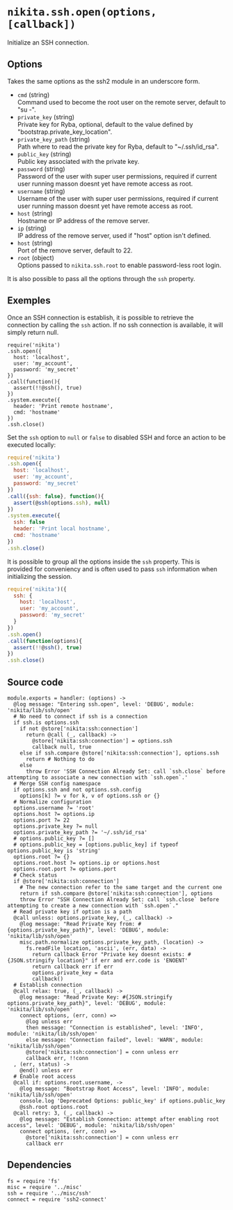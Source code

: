 
# `nikita.ssh.open(options, [callback])`

Initialize an SSH connection.

## Options

Takes the same options as the ssh2 module in an underscore form.

* `cmd` (string)   
  Command used to become the root user on the remote server, default to "su -".   
* `private_key` (string)   
  Private key for Ryba, optional, default to the value defined by
  "bootstrap.private_key_location".   
* `private_key_path` (string)   
  Path where to read the private key for Ryba, default to "~/.ssh/id_rsa".   
* `public_key` (string)   
  Public key associated with the private key.   
* `password` (string)   
  Password of the user with super user permissions, required if current user 
  running masson doesnt yet have remote access as root.   
* `username` (string)   
  Username of the user with super user permissions, required if current user 
  running masson doesnt yet have remote access as root.  
* `host` (string)   
  Hostname or IP address of the remove server.   
* `ip` (string)   
  IP address of the remove server, used if "host" option isn't defined.   
* `host` (string)   
  Port of the remove server, default to 22.   
* `root` (object)    
  Options passed to `nikita.ssh.root` to enable password-less root login.   

It is also possible to pass all the options through the `ssh` property.

## Exemples

Once an SSH connection is establish, it is possible to retrieve the connection
by calling the `ssh` action. If no ssh connection is available, it will
simply return null.

```
require('nikita')
.ssh.open({
  host: 'localhost',
  user: 'my_account',
  password: 'my_secret'
})
.call(function(){
  assert(!!@ssh(), true)
})
.system.execute({
  header: 'Print remote hostname',
  cmd: 'hostname'
})
.ssh.close()
```

Set the `ssh` option to `null` or `false` to disabled SSH and force an action to be executed 
locally:

```js
require('nikita')
.ssh.open({
  host: 'localhost',
  user: 'my_account',
  password: 'my_secret'
})
.call({ssh: false}, function(){
  assert(@ssh(options.ssh), null)
})
.system.execute({
  ssh: false
  header: 'Print local hostname',
  cmd: 'hostname'
})
.ssh.close()
```

It is possible to group all the options inside the `ssh` property. This is
provided for conveniency and is often used to pass `ssh` information when
initializing the session.

```js
require('nikita')({
  ssh: {
    host: 'localhost',
    user: 'my_account',
    password: 'my_secret'
  }
})
.ssh.open()
.call(function(options){
  assert(!!@ssh(), true)
})
.ssh.close()
```

## Source code

    module.exports = handler: (options) ->
      @log message: "Entering ssh.open", level: 'DEBUG', module: 'nikita/lib/ssh/open'
      # No need to connect if ssh is a connection
      if ssh.is options.ssh
        if not @store['nikita:ssh:connection']
          return @call (_, callback) ->
            @store['nikita:ssh:connection'] = options.ssh
            callback null, true
        else if ssh.compare @store['nikita:ssh:connection'], options.ssh
          return # Nothing to do
        else
          throw Error 'SSH Connection Already Set: call `ssh.close` before attempting to associate a new connection with `ssh.open`.'
      # Merge SSH config namespace
      if options.ssh and not options.ssh.config
        options[k] ?= v for k, v of options.ssh or {}
      # Normalize configuration
      options.username ?= 'root'
      options.host ?= options.ip
      options.port ?= 22
      options.private_key ?= null
      options.private_key_path ?= '~/.ssh/id_rsa'
      # options.public_key ?= []
      # options.public_key = [options.public_key] if typeof options.public_key is 'string'
      options.root ?= {}
      options.root.host ?= options.ip or options.host
      options.root.port ?= options.port
      # Check status
      if @store['nikita:ssh:connection']
        # The new connection refer to the same target and the current one
        return if ssh.compare @store['nikita:ssh:connection'], options
        throw Error "SSH Connection Already Set: call `ssh.close` before attempting to create a new connection with `ssh.open`."
      # Read private key if option is a path
      @call unless: options.private_key, (_, callback) ->
        @log message: "Read Private Key from: #{options.private_key_path}", level: 'DEBUG', module: 'nikita/lib/ssh/open'
        misc.path.normalize options.private_key_path, (location) ->
          fs.readFile location, 'ascii', (err, data) ->
            return callback Error "Private key doesnt exists: #{JSON.stringify location}" if err and err.code is 'ENOENT'
            return callback err if err
            options.private_key = data
            callback()
      # Establish connection
      @call relax: true, (_, callback) ->
        @log message: "Read Private Key: #{JSON.stringify options.private_key_path}", level: 'DEBUG', module: 'nikita/lib/ssh/open'
        connect options, (err, conn) =>
          @log unless err
          then message: "Connection is established", level: 'INFO', module: 'nikita/lib/ssh/open'
          else message: "Connection failed", level: 'WARN', module: 'nikita/lib/ssh/open'
          @store['nikita:ssh:connection'] = conn unless err
          callback err, !!conn
      , (err, status) ->
        @end() unless err
      # Enable root access
      @call if: options.root.username, ->
        @log message: "Bootstrap Root Access", level: 'INFO', module: 'nikita/lib/ssh/open'
        console.log 'Deprecated Options: public_key' if options.public_key
        @ssh.root options.root
      @call retry: 3, (_, callback) ->
        @log message: "Establish Connection: attempt after enabling root access", level: 'DEBUG', module: 'nikita/lib/ssh/open'
        connect options, (err, conn) =>
          @store['nikita:ssh:connection'] = conn unless err
          callback err

## Dependencies

    fs = require 'fs'
    misc = require '../misc'
    ssh = require '../misc/ssh'
    connect = require 'ssh2-connect'
